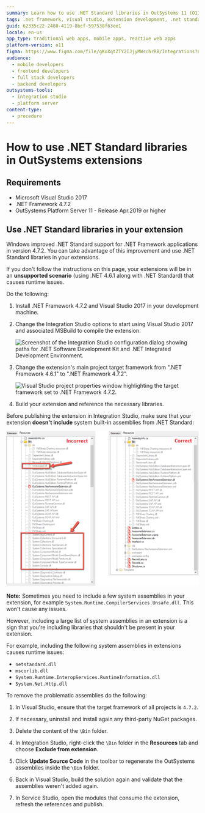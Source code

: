 ```yaml
---
summary: Learn how to use .NET Standard libraries in OutSystems 11 (O11) extensions by upgrading to .NET Framework 4.7.2 and adjusting Visual Studio settings.
tags: .net framework, visual studio, extension development, .net standard, integration studio
guid: 62335c22-2480-4119-8bcf-597538f63ee1
locale: en-us
app_type: traditional web apps, mobile apps, reactive web apps
platform-version: o11
figma: https://www.figma.com/file/gKoXqtZTY2IJjyMWschrRB/Integrations?node-id=1242:336
audience:
  - mobile developers
  - frontend developers
  - full stack developers
  - backend developers
outsystems-tools:
  - integration studio
  - platform server
content-type:
  - procedure
---
```


# How to use .NET Standard libraries in OutSystems extensions

## Requirements

* Microsoft Visual Studio 2017
* .NET Framework 4.7.2
* OutSystems Platform Server 11 - Release Apr.2019 or higher

## Use .NET Standard libraries in your extension

Windows improved .NET Standard support for .NET Framework applications in version 4.7.2. You can take advantage of this improvement and use .NET Standard libraries in your extensions.

<div class="warning" markdown="1">

If you don't follow the instructions on this page, your extensions will be in an **unsupported scenario** (using .NET 4.6.1 along with .NET Standard) that causes runtime issues.

</div>

Do the following:

1. Install .NET Framework 4.7.2 and Visual Studio 2017 in your development machine.

1. Change the Integration Studio options to start using Visual Studio 2017 and associated MSBuild to compile the extension.

    ![Screenshot of the Integration Studio configuration dialog showing paths for .NET Software Development Kit and .NET Integrated Development Environment.](images/integration-studio-config.png "Integration Studio Configuration Dialog")

1. Change the extension's main project target framework from ".NET Framework 4.6.1" to ".NET Framework 4.7.2".

    ![Visual Studio project properties window highlighting the target framework set to .NET Framework 4.7.2.](images/project-target.png "Project Properties Target Framework")

1. Build your extension and reference the necessary libraries.

Before publishing the extension in Integration Studio, make sure that your extension **doesn't include** system built-in assemblies from .NET Standard:

![Comparison of incorrect and correct extension resources in OutSystems, highlighting the exclusion of system assemblies like 'netstandard.dll'.](images/extension-resources.png "Extension Resources Comparison")

<div class="info" markdown="1">

**Note:** Sometimes you need to include a few system assemblies in your extension, for example `System.Runtime.CompilerServices.Unsafe.dll`. This won't cause any issues.

However, including a large list of system assemblies in an extension is a sign that you're including libraries that shouldn't be present in your extension.

For example, including the following system assemblies in extensions causes runtime issues:

* `netstandard.dll`
* `mscorlib.dll`
* `System.Runtime.InteropServices.RuntimeInformation.dll`
* `System.Net.Http.dll`

</div>

To remove the problematic assemblies do the following:

1. In Visual Studio, ensure that the target framework of all projects is `4.7.2`.

1. If necessary, uninstall and install again any third-party NuGet packages.

1. Delete the content of the `\Bin` folder.

1. In Integration Studio, right-click the `\Bin` folder in the **Resources** tab and choose **Exclude from extension**.

1. Click **Update Source Code** in the toolbar to regenerate the OutSystems assemblies inside the `\Bin` folder.

1. Back in Visual Studio, build the solution again and validate that the assemblies weren't added again.

1. In Service Studio, open the modules that consume the extension, refresh the references and publish.
